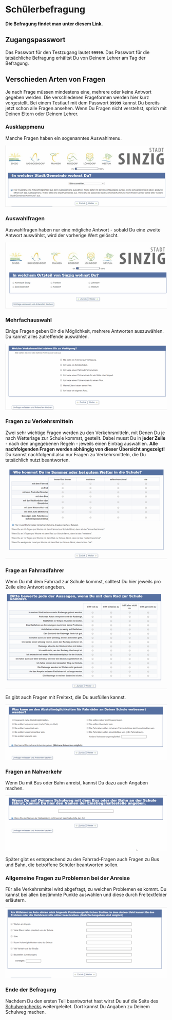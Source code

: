 # Schülerbefragung

**Die Befragung findet man unter diesem [Link](http://www.schulwegcheck.de/limesurvey/index.php/survey/index/sid/526655/newtest/Y/lang/de).**

## Zugangspasswort

Das Passwort für den Testzugang lautet **`99999`**. Das Passwort für die tatsächliche Befragung erhältst Du von Deinem Lehrer am Tag der Befragung.

## Verschieden Arten von Fragen

Je nach Frage müssen mindestens eine, mehrere oder keine Antwort gegeben werden. Die verschiedenen Frageformen werden hier kurz vorgestellt. Bei einem Testlauf mit dem Passwort **`99999`** kannst Du bereits jetzt schon alle Fragen ansehen. Wenn Du Fragen nicht verstehst, sprich mit Deinen Eltern oder Deinem Lehrer.

### Ausklappmenu

Manche Fragen haben ein sogenanntes Auswahlmenu.

![Auswahlmenu](Auswahlmenu.gif)

### Auswahlfragen

Auswahlfragen haben nur eine mögliche Antwort - sobald Du eine zweite Antwort auswählst, wird der vorherige Wert gelöscht.

![Auswahlfrage](Auswahlfrage.gif)


### Mehrfachauswahl

Einige Fragen geben Dir die Möglichkeit, mehrere Antworten auszuwählen. Du kannst alles zutreffende auswählen.

![Mehrfachauswahl](Mehrfachauswahl.gif)

### Fragen zu Verkehrsmitteln

Zwei sehr wichtige Fragen werden zu den Verkehrsmitteln, mit Denen Du je nach Wetterlage zur Schule kommst, gestellt. Dabei musst Du in **jeder Zeile** - nach den angegebenen Regeln - jeweils einen Eintrag auswählen.
**Alle nachfolgenden Fragen werden abhängig von dieser Übersicht angezeigt!** Du kannst nachfolgend also nur Fragen zu Verkehrsmitteln, die Du tatsächlich nutzt beantworten.

![Verkehrsmittel](Verkehrsmittel.gif)

### Frage an Fahrradfahrer

Wenn Du mit dem Fahrrad zur Schule kommst, solltest Du hier jeweils pro Zeile eine Antwort angeben.

![Fahrrad](Fahrrad.gif)

Es gibt auch Fragen mit Freitext, die Du ausfüllen kannst.

![Fahrrad2](Fahrrad2.gif)

### Fragen an Nahverkehr

Wenn Du mit Bus oder Bahn anreist, kannst Du dazu auch Angaben machen.

![Bus](Bus.gif)

Später gibt es entsprechend zu den Fahrrad-Fragen auch Fragen zu Bus und Bahn, die betroffene Schüler beantworten sollen.

### Allgemeine Fragen zu Problemen bei der Anreise

Für alle Verkehrsmittel wird abgefragt, zu welchen Problemen es kommt. Du kannst bei allen bestimmte Punkte auswählen und diese durch Freitextfelder erläutern.

![Auto](Auto.gif)

### Ende der Befragung

Nachdem Du den ersten Teil beantwortet hast wirst Du auf die Seite des [Schulwegchecks](Schulwegcheck.md) weitergeleitet. Dort kannst Du Angaben zu Deinem Schulweg machen.
